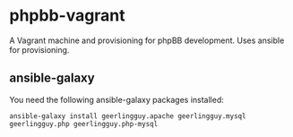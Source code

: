 # phpbb-vagrant

A Vagrant machine and provisioning for phpBB development. Uses ansible for
provisioning.

## ansible-galaxy

You need the following ansible-galaxy packages installed:

```
ansible-galaxy install geerlingguy.apache geerlingguy.mysql geerlingguy.php geerlingguy.php-mysql
```